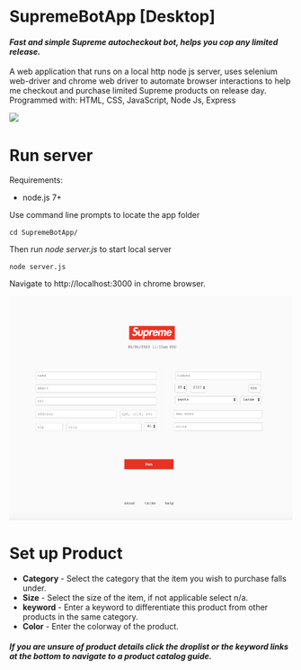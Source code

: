 # SupremeBotApp [Desktop]
#### *Fast and simple Supreme autocheckout bot, helps you cop any limited release.*

A web application that runs on a local http  node js server, uses selenium web-driver and chrome web driver to automate browser interactions to help me checkout and purchase limited Supreme products on release day. Programmed with: HTML, CSS, JavaScript, Node Js, Express 
 
<img src="supremebotapp.gif">

# Run server
Requirements:
* node.js 7+

Use command line prompts to locate the app folder

```
cd SupremeBotApp/
```
	
Then run *node server.js* to start local server

```
node server.js
```

Navigate to http://localhost:3000 in chrome browser.

		 
<img src="Screen Shot .png">

# Set up Product

* **Category** - Select the category that the item you wish to purchase falls under.
* **Size** - Select the size of the item, if not applicable select n/a.
* **keyword** - Enter a keyword to differentiate this product from other products in the same category.
* **Color** - Enter the colorway of the product.

##### If you are unsure of product details click the droplist or the keyword links at the bottom to navigate to a product catalog guide. 
